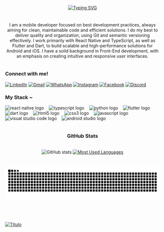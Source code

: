 <div align="center">
  <a href="https://git.io/typing-svg">
    <!-- <img src="https://readme-typing-svg.demolab.com?font=Fira+Code&weight=500&size=22&pause=1000&color=9B59B6&center=true&vCenter=true&random=false&width=524&lines=%E2%8A%B9+Welcome+to+my+profile!+%CB%99%E1%B5%95%CB%99+%E2%8A%B9+" alt="Typing SVG"> -->
    <img src="https://readme-typing-svg.demolab.com?font=Fira+Code&weight=500&size=22&pause=1000&color=9B59B6&center=true&vCenter=true&random=false&width=524&lines=Hello,+I'm+Diogo+Sales!" alt="Typing SVG">
  </a>
</div>

<!-- <img align="center" alt="" src="./src/header-gif.gif"> -->

#

<!-- <p align="center">Analista de sistemas organizado, detalhista e focado em entregar soluções de alta qualidade. Possuo experiência em
instruir e gerir equipes e com a língua inglesa, além de sólida formação em Análise e Desenvolvimento de Sistemas,
especialização em Liderança e Gestão Pedagógica e cursando pós-graduação em Desenvolvimento Full Stack e Cloud
Computing. Tenho habilidades em gerenciar equipes e projetos, sempre buscando soluções inovadoras que
impulsionem o crescimento e a eficiência, aplico meus conhecimentos técnicos e de gestão para alcançar resultados
expressivos.</p> -->

<p align="center">I am a mobile developer focused on best development practices, always aiming for clean, maintainable code and efficient solutions. I do my best to deliver quality and organization, using Git and semantic versioning effectively. I work primarily with React Native and TypeScript, as well as Flutter and Dart, to build scalable and high-performance solutions for Android and iOS. I have a solid background in Front-End development, with an emphasis on creating intuitive and responsive user interfaces.</p>
  
#

<!-- <img align="right" alt="" height="190px" src="./src/study.gif"> -->

<h3 align="left">Connect with me!</h3>

[![LinkedIn](https://img.shields.io/badge/-LinkedIn-000000?style=for-the-badge&logo=linkedin&logoColor=9B59B6&color=000000)](https://www.linkedin.com/in/diogodobu/)
[![Gmail](https://img.shields.io/badge/-Gmail-000000?style=for-the-badge&logo=gmail&logoColor=9B59B6&color=000000)](mailto:diogodobu@gmail.com?subject=&body=)
[![WhatsApp](https://img.shields.io/badge/-WhatsApp-000000?style=for-the-badge&logo=whatsapp&logoColor=9B59B6&color=000000)](https://wa.me/5561984212998)
[![Instagram](https://img.shields.io/badge/-Instagram-000000?style=for-the-badge&logo=instagram&logoColor=9B59B6&color=000000)](https://www.instagram.com/_digsales/)
[![Facebook](https://img.shields.io/badge/-Facebook-000000?style=for-the-badge&logo=facebook&logoColor=9B59B6&color=000000)](https://www.facebook.com/diogo.sales.9465/)
[![Discord](https://img.shields.io/badge/-Discord-000000?style=for-the-badge&logo=discord&logoColor=9B59B6&color=000000)](https://discord.com/users/tal%20do%20dog#1302)



<h3 align="left">My Stack ~</h3>

<div align="left">
  <!-- React Native -->
  <img src="https://cdn.jsdelivr.net/gh/devicons/devicon/icons/react/react-original.svg" height="25" alt="react native logo" />
  <img width="8" />
  <!-- TypeScript -->
  <img src="https://cdn.jsdelivr.net/gh/devicons/devicon/icons/typescript/typescript-original.svg" height="25" alt="typescript logo" />
  <img width="8" />
  <!-- Python -->
  <img src="https://cdn.jsdelivr.net/gh/devicons/devicon/icons/python/python-original.svg" height="25" alt="python logo" />
  <img width="8" />
  <!-- Flutter -->
  <img src="https://cdn.jsdelivr.net/gh/devicons/devicon/icons/flutter/flutter-original.svg" height="25" alt="flutter logo" />
  <img width="8" />
  <!-- Dart -->
  <img src="https://cdn.jsdelivr.net/gh/devicons/devicon/icons/dart/dart-original.svg" height="25" alt="dart logo" />
  <img width="8" />
  <!-- HTML5 -->
  <img src="https://cdn.jsdelivr.net/gh/devicons/devicon/icons/html5/html5-original.svg" height="25" alt="html5 logo"  />
  <img width="8" />
  <!-- CSS3 -->
  <img src="https://cdn.jsdelivr.net/gh/devicons/devicon/icons/css3/css3-original.svg" height="25" alt="css3 logo"  />
  <img width="8" />
  <!-- JavaScript -->
  <img src="https://cdn.jsdelivr.net/gh/devicons/devicon/icons/javascript/javascript-plain.svg" height="25" alt="javascript logo"  />
  <img width="8" />
  <!-- Visual Studio Code -->
  <img src="https://img.icons8.com/color/452/visual-studio-code-2019.png" height="25" alt="visual studio code logo" />
  <img width="8" />
  <!-- Android Studio -->
  <img src="https://cdn.jsdelivr.net/gh/devicons/devicon/icons/androidstudio/androidstudio-original.svg" height="25" alt="android studio logo" />
  <img width="8" />
</div>


#

<div style="text-align: center;" align="center">
  <h3>GitHub Stats</h3>
  <br>
  <img src="https://github-readme-stats-git-masterrstaa-rickstaa.vercel.app/api?username=digsales&hide_title=true&show_icons=true&include_all_commits=false&count_private=true&line_height=25&hide=issues&bg_color=000&title_color=9B59B6&text_color=FFF&border_radius=3&border_color=36123c&icon_color=9B59B6&theme=jolly" alt="GitHub stats">

  <a href="https://github.com/digsales/github-readme-stats">
    <img src="https://github-readme-stats-git-masterrstaa-rickstaa.vercel.app/api/top-langs/?username=digsales&line_height=10&card_width=290&layout=compact&hide_title=false&count_private=true&langs_count=4&show_icons=true&title_color=9B59B6&hide=html,scss,less&bg_color=000&text_color=8B8B8B&border_radius=3&border_color=561760&count_private=true" alt="Most Used Languages">
  </a>
</div>


#

<picture align="center">
  <source media="(prefers-color-scheme: dark)" srcset="https://raw.githubusercontent.com/digsales/digsales/output/github-contribution-grid-snake-dark.svg">
  <source media="(prefers-color-scheme: light)" srcset="https://raw.githubusercontent.com/digsales/digsales/output/github-contribution-grid-snake-dark.svg">
  <img align="center" alt="github contribution grid snake animation" src="https://raw.githubusercontent.com/digsales/digsales/output/github-contribution-grid-snake.svg">
</picture>

#

<br>

[![Titulo](https://img.shields.io/github/followers/digsales.svg?style=social&label=Follow&maxAge=2592000)](https://github.com/digsales)
